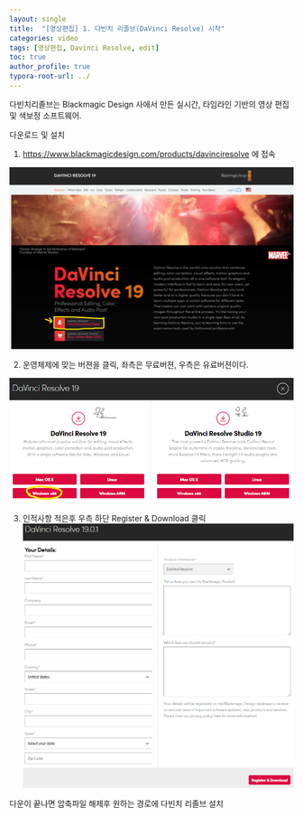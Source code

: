 ```yaml
---
layout: single
title:  "[영상편집] 1. 다빈치 리졸브(DaVinci Resolve) 시작"
categories: video
tags: [영상편집, Davinci Resolve, edit]
toc: true
author_profile: true
typora-root-url: ../
---
```


다빈치리졸브는 Blackmagic Design 사에서 만든 실시간, 타임라인 기반의 영상 편집 및 색보정 소프트웨어.

다운로드 및 설치

1. https://www.blackmagicdesign.com/products/davinciresolve 에 접속

![DR1다운1](/assets/images/2024-10-01-DR_1/DR다운1.png)



2. 운영체제에 맞는 버젼을 클릭, 좌측은 무료버젼, 우측은 유료버젼이다.

![DR다운2](/assets/images/2024-10-01-DR_1/DR다운2.png)

3. 인적사항 적은후 우측 하단 Register & Download 클릭![DR다운3](/assets/images/2024-10-01-DR_1/DR다운3.png)



다운이 끝나면 압축파일 해제후 원하는 경로에 다빈치 리졸브 설치
